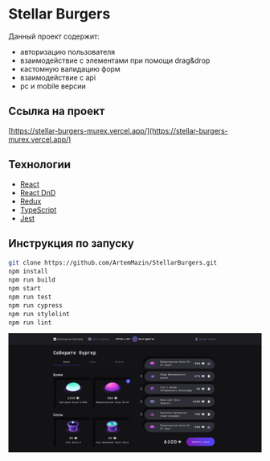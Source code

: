 # Stellar Burgers

Данный проект содержит:

- авторизацию пользователя
- взаимодействие с элементами при помощи drag&drop
- кастомную валидацию форм
- взаимодействие с api
- pc и mobile версии

## Ссылка на проект

[https://stellar-burgers-murex.vercel.app/](https://stellar-burgers-murex.vercel.app/)

## Технологии

- [React](https://react.dev/)
- [React DnD](https://react-dnd.github.io/react-dnd/about)
- [Redux](https://redux.js.org/)
- [TypeScript](https://www.typescriptlang.org/)
- [Jest](https://jestjs.io/ru/)

## Инструкция по запуску

```bash
git clone https://github.com/ArtemMazin/StellarBurgers.git
npm install
npm run build
npm start
npm run test
npm run cypress
npm run stylelint
npm run lint
```

![](src/images/preview.png)
